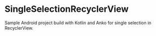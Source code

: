 # SingleSelectionRecyclerView
Sample Android project build with Kotlin and Anko for single selection in RecyclerView.
